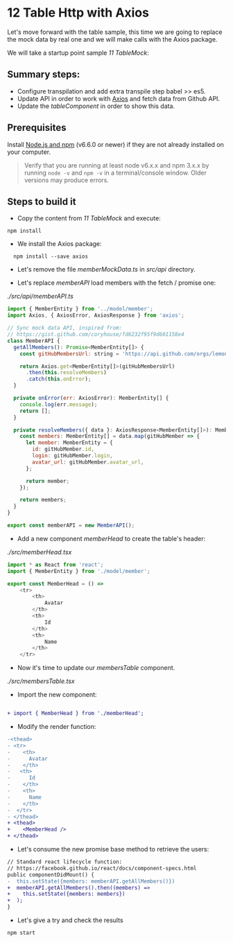 # 12 Table Http with Axios

Let's move forward with the table sample, this time we are going to replace the
mock data by real one and we will make calls with the Axios package.

We will take a startup point sample _11 TableMock_:

## Summary steps:

- Configure transpilation and add extra transpile step babel >> es5.
- Update API in order to work with [Axios](https://github.com/axios/axios) and fetch data from Github API.
- Update the _tableComponent_ in order to show this data.

## Prerequisites

Install [Node.js and npm](https://nodejs.org/en/) (v6.6.0 or newer) if they are not already installed on your computer.

> Verify that you are running at least node v6.x.x and npm 3.x.x by running `node -v` and `npm -v` in a terminal/console window. Older versions may produce errors.

## Steps to build it

- Copy the content from _11 TableMock_ and execute:

```
npm install
```

- We install the Axios package:

```
  npm install --save axios
```

- Let's remove the file _memberMockData.ts_ in _src/api_ directory.

- Let's replace _memberAPI_ load members with the fetch / promise one:

_./src/api/memberAPI.ts_

```javascript
import { MemberEntity } from '../model/member';
import Axios, { AxiosError, AxiosResponse } from 'axios';

// Sync mock data API, inspired from:
// https://gist.github.com/coryhouse/fd6232f95f9d601158e4
class MemberAPI {
  getAllMembers(): Promise<MemberEntity[]> {
    const gitHubMembersUrl: string = 'https://api.github.com/orgs/lemoncode/members';

    return Axios.get<MemberEntity[]>(gitHubMembersUrl)
      .then(this.resolveMembers)
      .catch(this.onError);
  }

  private onError(err: AxiosError): MemberEntity[] {
    console.log(err.message);
    return [];
  }

  private resolveMembers({ data }: AxiosResponse<MemberEntity[]>): MemberEntity[] {
    const members: MemberEntity[] = data.map(gitHubMember => {
      let member: MemberEntity = {
        id: gitHubMember.id,
        login: gitHubMember.login,
        avatar_url: gitHubMember.avatar_url,
      };

      return member;
    });

    return members;
  }
}

export const memberAPI = new MemberAPI();

```

- Add a new component _memberHead_ to create the table's header:

_./src/memberHead.tsx_

```javascript
import * as React from 'react';
import { MemberEntity } from './model/member';

export const MemberHead = () =>
    <tr>
        <th>
            Avatar
        </th>
        <th>
            Id
        </th>
        <th>
            Name
        </th>
    </tr>
```

- Now it's time to update our _membersTable_ component.

_./src/membersTable.tsx_

- Import the new component:

```diff

+ import { MemberHead } from './memberHead';

```

- Modify the render function:

```diff
-<thead>
- <tr>
-    <th>
-      Avatar
-    </th>
-   <th>
-      Id
-    </th>
-    <th>
-      Name
-    </th>
-  </tr>
- </thead>
+ <thead>
+    <MemberHead />
+ </thead>
```

- Let's consume the new promise base method to retrieve the users:

```diff
// Standard react lifecycle function:
// https://facebook.github.io/react/docs/component-specs.html
public componentDidMount() {
-  this.setState({members: memberAPI.getAllMembers()})
+  memberAPI.getAllMembers().then((members) =>
+    this.setState({members: members})
+  );
}
```

- Let's give a try and check the results

```
npm start
```
